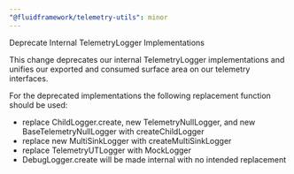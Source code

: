 ```yaml
---
"@fluidframework/telemetry-utils": minor
---
```


Deprecate Internal TelemetryLogger Implementations

This change deprecates our internal TelemetryLogger implementations and unifies our exported and consumed surface area on our telemetry interfaces.

For the deprecated implementations the following replacement function should be used:

-   replace ChildLogger.create, new TelemetryNullLogger, and new BaseTelemetryNullLogger with createChildLogger
-   replace new MultiSinkLogger with createMultiSinkLogger
-   replace TelemetryUTLogger with MockLogger
-   DebugLogger.create will be made internal with no intended replacement
